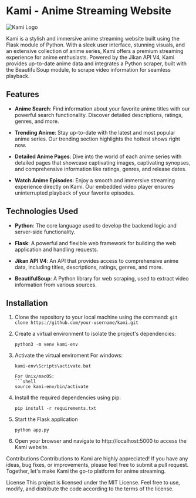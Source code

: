 # Kami - Anime Streaming Website

![Kami Logo](https://github.com/NikhilRajbhar111/kami/blob/master/my_site/static/kami.png)

Kami is a stylish and immersive anime streaming website built using the Flask module of Python. With a sleek user interface, stunning visuals, and an extensive collection of anime series, Kami offers a premium streaming experience for anime enthusiasts. Powered by the Jikan API V4, Kami provides up-to-date anime data and integrates a Python scraper, built with the BeautifulSoup module, to scrape video information for seamless playback.

## Features

- **Anime Search**: Find information about your favorite anime titles with our powerful search functionality. Discover detailed descriptions, ratings, genres, and more.

- **Trending Anime**: Stay up-to-date with the latest and most popular anime series. Our trending section highlights the hottest shows right now.

- **Detailed Anime Pages**: Dive into the world of each anime series with detailed pages that showcase captivating images, captivating synopses, and comprehensive information like ratings, genres, and release dates.

- **Watch Anime Episodes**: Enjoy a smooth and immersive streaming experience directly on Kami. Our embedded video player ensures uninterrupted playback of your favorite episodes.

## Technologies Used

- **Python**: The core language used to develop the backend logic and server-side functionality.

- **Flask**: A powerful and flexible web framework for building the web application and handling requests.

- **Jikan API V4**: An API that provides access to comprehensive anime data, including titles, descriptions, ratings, genres, and more.

- **BeautifulSoup**: A Python library for web scraping, used to extract video information from various sources.

## Installation

1. Clone the repository to your local machine using the command: `git clone https://github.com/your-username/kami.git`

2. Create a virtual environment to isolate the project's dependencies:

   ```shell
   python3 -m venv kami-env

3. Activate the virtual enviroment
   For windows:
   ```shell
   kami-env\Scripts\activate.bat
   
   For Unix/macOS:
   ```shell
   source kami-env/bin/activate

4. Install the required dependencies using pip:
   ```shell
   pip install -r requirements.txt

5. Start the Flask application
   ```shell
   python app.py

6. Open your browser and navigate to http://localhost:5000 to access the Kami website.


Contributions
Contributions to Kami are highly appreciated! If you have any ideas, bug fixes, or improvements, please feel free to submit a pull request. Together, let's make Kami the go-to platform for anime streaming.

License
This project is licensed under the MIT License. Feel free to use, modify, and distribute the code according to the terms of the license.
